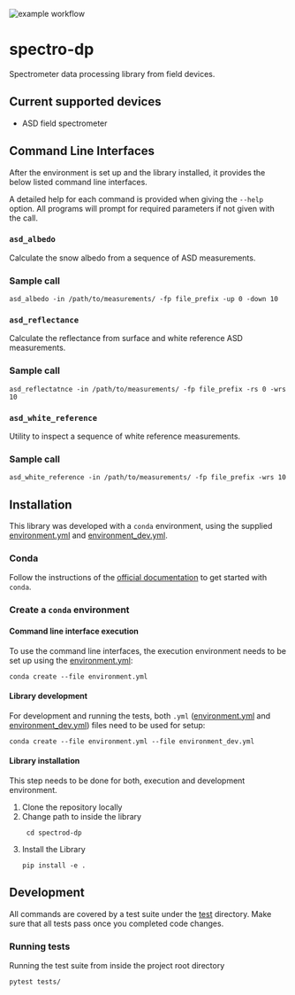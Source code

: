 ![example workflow](https://github.com/UofU-Cryosphere/spectro-dp/actions/workflows/pytest_flake8.yml/badge.svg)

# spectro-dp
Spectrometer data processing library from field devices.

## Current supported devices
* ASD field spectrometer

## Command Line Interfaces
After the environment is set up and the library installed, it provides the
below listed command line interfaces. 

A detailed help for each command is provided when giving the `--help` option.
All programs will prompt for required parameters if not given with the call.

### `asd_albedo`
Calculate the snow albedo from a sequence of ASD measurements.

### Sample call
```shell
asd_albedo -in /path/to/measurements/ -fp file_prefix -up 0 -down 10
```

### `asd_reflectance`
Calculate the reflectance from surface and white reference ASD measurements. 

### Sample call
```shell
asd_reflectatnce -in /path/to/measurements/ -fp file_prefix -rs 0 -wrs 10
```

### `asd_white_reference`
Utility to inspect a sequence of white reference measurements.

### Sample call
```shell
asd_white_reference -in /path/to/measurements/ -fp file_prefix -wrs 10
```

## Installation
This library was developed with a `conda` environment,
using the supplied [environment.yml](./environment.yml) and 
[environment_dev.yml](./environment_dev.yml).

### Conda
Follow the instructions of the 
[official documentation](https://docs.conda.io/projects/conda/en/latest/user-guide/install/index.html) 
to get started with `conda`.

### Create a `conda` environment
#### Command line interface execution
To use the command line interfaces, the execution environment needs to be set
up using the [environment.yml](./environment.yml):
```shell
conda create --file environment.yml
```

#### Library development
For development and running the tests, both `.yml` 
([environment.yml](./environment.yml) and [environment_dev.yml](./environment_dev.yml)) 
files need to be used for setup:
```shell
conda create --file environment.yml --file environment_dev.yml
```

#### Library installation
This step needs to be done for both, execution and development environment.

1. Clone the repository locally
2. Change path to inside the library
   ```shell
    cd spectrod-dp
   ```
3. Install the Library
    ```shell
    pip install -e .
   ```
   
## Development
All commands are covered by a test suite under the [test](./tests) directory.
Make sure that all tests pass once you completed code changes.

### Running tests
Running the test suite from inside the project root directory
```shell
pytest tests/
```
